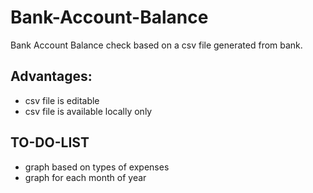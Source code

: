# Bank-Account-Balance
Bank Account Balance check based on a csv file generated from bank. 
## Advantages:
- csv file is editable
- csv file is available locally only
## TO-DO-LIST
- graph based on types of expenses
- graph for each month of year
